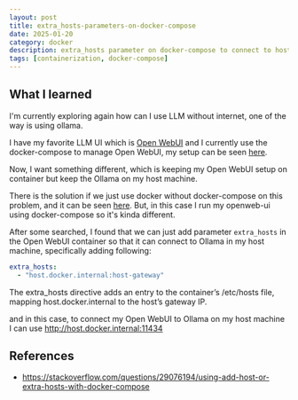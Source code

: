 ```yaml
---
layout: post
title: extra_hosts-parameters-on-docker-compose
date: 2025-01-20
category: docker
description: extra_hosts parameter on docker-compose to connect to host machine
tags: [containerization, docker-compose]
---
```


## What I learned

I'm currently exploring again how can I use LLM without internet, one of the way is using ollama.

I have my favorite LLM UI which is [Open WebUI](https://github.com/open-webui/open-webui) and I currently use the docker-compose to manage Open WebUI, my setup can be seen [here](https://brain.irfansp.dev/#/page/openweb-ui).

Now, I want something different, which is keeping my Open WebUI setup on container but keep the Ollama on my host machine.

There is the solution if we just use docker without docker-compose on this problem, and it can be seen [here](https://github.com/open-webui/open-webui#troubleshooting). But, in this case I run my openweb-ui using docker-compose so it's kinda different.

After some searched, I found that we can just add parameter `extra_hosts` in the Open WebUI container so that it can connect to Ollama in my host machine, specifically adding following:

```yaml
extra_hosts:
  - "host.docker.internal:host-gateway"
```

The extra_hosts directive adds an entry to the container’s /etc/hosts file, mapping host.docker.internal to the host’s gateway IP.

and in this case, to connect my Open WebUI to Ollama on my host machine I can use <http://host.docker.internal:11434>

## References

- <https://stackoverflow.com/questions/29076194/using-add-host-or-extra-hosts-with-docker-compose>
